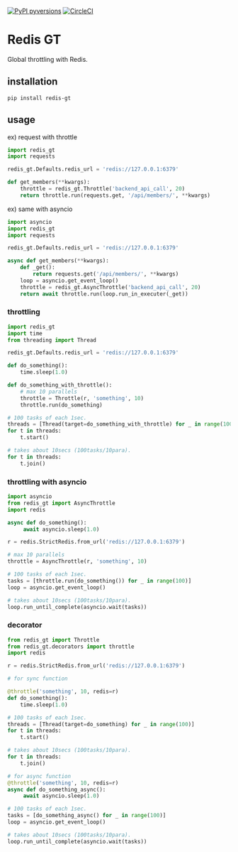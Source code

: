[![PyPI pyversions](https://img.shields.io/pypi/pyversions/redis-gt.svg)](https://pypi.python.org/pypi/redis-gt/)
[![CircleCI](https://circleci.com/gh/sukobuto/python-redis-gt.svg?style=svg)](https://circleci.com/gh/sukobuto/python-redis-gt)

# Redis GT
Global throttling with Redis.

## installation

```
pip install redis-gt
```

## usage

ex) request with throttle

```python
import redis_gt
import requests

redis_gt.Defaults.redis_url = 'redis://127.0.0.1:6379'

def get_members(**kwargs):
    throttle = redis_gt.Throttle('backend_api_call', 20)
    return throttle.run(requests.get, '/api/members/', **kwargs)
```

ex) same with asyncio

```python
import asyncio
import redis_gt
import requests

redis_gt.Defaults.redis_url = 'redis://127.0.0.1:6379'

async def get_members(**kwargs):
    def _get():
        return requests.get('/api/members/', **kwargs)
    loop = asyncio.get_event_loop()
    throttle = redis_gt.AsyncThrottle('backend_api_call', 20)
    return await throttle.run(loop.run_in_executer(_get))
```

### throttling

```python
import redis_gt
import time
from threading import Thread

redis_gt.Defaults.redis_url = 'redis://127.0.0.1:6379'

def do_something():
    time.sleep(1.0)

def do_something_with_throttle():
    # max 10 parallels
    throttle = Throttle(r, 'something', 10)
    throttle.run(do_something)

# 100 tasks of each 1sec.
threads = [Thread(target=do_something_with_throttle) for _ in range(100)]
for t in threads:
    t.start()

# takes about 10secs (100tasks/10para).
for t in threads:
    t.join()
```

### throttling with asyncio

```python
import asyncio
from redis_gt import AsyncThrottle
import redis

async def do_something():
     await asyncio.sleep(1.0)

r = redis.StrictRedis.from_url('redis://127.0.0.1:6379')

# max 10 parallels
throttle = AsyncThrottle(r, 'something', 10)

# 100 tasks of each 1sec.
tasks = [throttle.run(do_something()) for _ in range(100)]
loop = asyncio.get_event_loop()

# takes about 10secs (100tasks/10para).
loop.run_until_complete(asyncio.wait(tasks))
```

### decorator

```python
from redis_gt import Throttle
from redis_gt.decorators import throttle
import redis

r = redis.StrictRedis.from_url('redis://127.0.0.1:6379')

# for sync function

@throttle('something', 10, redis=r)
def do_something():
    time.sleep(1.0)

# 100 tasks of each 1sec.
threads = [Thread(target=do_something) for _ in range(100)]
for t in threads:
    t.start()

# takes about 10secs (100tasks/10para).
for t in threads:
    t.join()

# for async function
@throttle('something', 10, redis=r)
async def do_something_async():
     await asyncio.sleep(1.0)

# 100 tasks of each 1sec.
tasks = [do_something_async() for _ in range(100)]
loop = asyncio.get_event_loop()

# takes about 10secs (100tasks/10para).
loop.run_until_complete(asyncio.wait(tasks))
```

